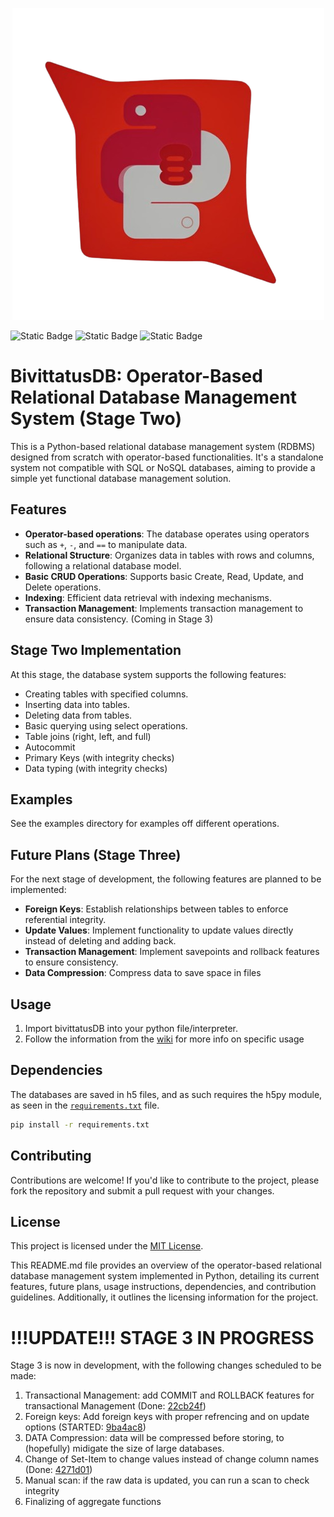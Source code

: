 <p align="center">
<img src="./logo.png" />
</p>

![Static Badge](https://img.shields.io/badge/Version-2.0.0-%20green)
![Static Badge](https://img.shields.io/badge/Language%20-%20Python%20(3.12)-blue)
![Static Badge](https://img.shields.io/badge/Status%20-%20Intermediate%20-%20blue)


# BivittatusDB: Operator-Based Relational Database Management System (Stage Two)

This is a Python-based relational database management system (RDBMS) designed from scratch with operator-based functionalities. It's a standalone system not compatible with SQL or NoSQL databases, aiming to provide a simple yet functional database management solution.

## Features
- **Operator-based operations**: The database operates using operators such as `+`, `-`, and `==` to manipulate data.
- **Relational Structure**: Organizes data in tables with rows and columns, following a relational database model.
- **Basic CRUD Operations**: Supports basic Create, Read, Update, and Delete operations.
- **Indexing**: Efficient data retrieval with indexing mechanisms.
- **Transaction Management**: Implements transaction management to ensure data consistency. (Coming in Stage 3)

## Stage Two Implementation
At this stage, the database system supports the following features:
- Creating tables with specified columns.
- Inserting data into tables.
- Deleting data from tables.
- Basic querying using select operations.
- Table joins (right, left, and full)
- Autocommit
- Primary Keys (with integrity checks)
- Data typing (with integrity checks)

## Examples
See the examples directory for examples off different operations.

## Future Plans (Stage Three)
For the next stage of development, the following features are planned to be implemented:
- **Foreign Keys**: Establish relationships between tables to enforce referential integrity.
- **Update Values**: Implement functionality to update values directly instead of deleting and adding back.
- **Transaction Management**: Implement savepoints and rollback features to ensure consistency.
- **Data Compression**: Compress data to save space in files

## Usage
1. Import bivittatusDB into your python file/interpreter.
2. Follow the information from the [wiki](https://github.com/HarbingerOfFire/PYDB/wiki) for more info on specific usage

## Dependencies
The databases are saved in h5 files, and as such requires the h5py module, as seen in the [`requirements.txt`](./requirements.txt) file.
```bash
pip install -r requirements.txt
```

## Contributing
Contributions are welcome! If you'd like to contribute to the project, please fork the repository and submit a pull request with your changes.

## License
This project is licensed under the [MIT License](LICENSE).

This README.md file provides an overview of the operator-based relational database management system implemented in Python, detailing its current features, future plans, usage instructions, dependencies, and contribution guidelines. Additionally, it outlines the licensing information for the project.

# !!!UPDATE!!! STAGE 3 IN PROGRESS
Stage 3 is now in development, with the following changes scheduled to be made:
1. Transactional Management: add COMMIT and ROLLBACK features for transactional Management (Done: [22cb24f](https://github.com/HarbingerOfFire/bivittatusDB/commit/22cb24fd69e657ac9ca1c9818c69f5d37cb0adb8))
2. Foreign keys: Add foreign keys with proper refrencing and on update options (STARTED: [9ba4ac8](https://github.com/HarbingerOfFire/bivittatusDB/commit/9ba4ac8521493d290c6ee94c713dde8de9609bd9))
3. DATA Compression: data will be compressed before storing, to (hopefully) midigate the size of large databases.
4. Change of Set-Item to change values instead of change column names (Done: [4271d01](https://github.com/HarbingerOfFire/bivittatusDB/commit/4271d0175fc96e65dbda00bcbaffffbe131b14b1))
5. Manual scan: if the raw data is updated, you can run a scan to check integrity
6. Finalizing of aggregate functions